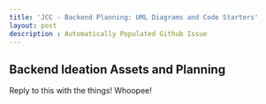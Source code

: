 ```yaml
---
title: 'JCC - Backend Planning: UML Diagrams and Code Starters'
layout: post
description : Automatically Populated Github Issue
---
```


## Backend Ideation Assets and Planning

Reply to this with the things! Whoopee!

